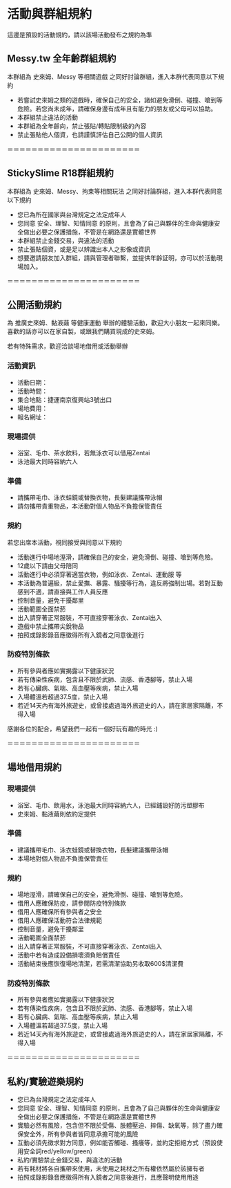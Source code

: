 活動與群組規約
===
這邊是預設的活動規約，請以該場活動發布之規約為準

## Messy.tw 全年齡群組規約

本群組為 史來姆、Messy 等相關遊戲 之同好討論群組，進入本群代表同意以下規約

* 若嘗試史來姆之類的遊戲時，確保自己的安全，諸如避免滑倒、碰撞、嗆到等危險。若您尚未成年，請確保身邊有成年且有能力的朋友或父母可以協助。
* 本群組禁止違法的活動
* 本群組為全年齡向，禁止張貼/轉貼限制級的內容
* 禁止張貼他人個資，也請謹慎評估自己公開的個人資訊



＝＝＝＝＝＝＝＝＝＝＝＝＝＝＝＝＝＝＝＝＝＝


## StickySlime R18群組規約

本群組為 史來姆、Messy、拘束等相關玩法 之同好討論群組，進入本群代表同意以下規約

* 您已為所在國家與台灣規定之法定成年人
* 您同意 安全、理智、知情同意 的原則，且會為了自己與夥伴的生命與健康安全做出必要之保護措施，不管是在網路還是實體世界
* 本群組禁止金錢交易，與違法的活動
* 禁止張貼個資，或是足以辨識出本人之影像或資訊
* 想要邀請朋友加入群組，請與管理者聯繫，並提供年齡証明，亦可以於活動現場加入。



＝＝＝＝＝＝＝＝＝＝＝＝＝＝＝＝＝＝＝＝＝＝
## 公開活動規約
為 推廣史來姆、黏液繭 等健康運動 舉辦的體驗活動，歡迎大小朋友一起來同樂。喜歡的話亦可以在家自製，或跟我們購買現成的史來姆。

若有特殊需求，歡迎洽談場地借用或活動舉辦

### 活動資訊
* 活動日期：
* 活動時間：
* 集合地點：捷運南京復興站3號出口
* 場地費用：
* 報名網址：

### 現場提供
* 浴室、毛巾、茶水飲料，若無泳衣可以借用Zentai
* 泳池最大同時容納六人

### 準備
* 請攜帶毛巾、泳衣蛙鏡或替換衣物，長髮建議攜帶泳帽
* 請勿攜帶貴重物品，本活動對個人物品不負擔保管責任

### 規約
若您出席本活動，視同接受與同意以下規約

* 活動進行中場地溼滑，請確保自己的安全，避免滑倒、碰撞、嗆到等危險。
* 12歲以下請由父母陪同
* 活動進行中必須穿著適當衣物，例如泳衣、Zentai、運動服 等
* 本活動為普遍級，禁止愛撫、暴露、騷擾等行為，違反將強制出場。若對互動感到不適，請直接與工作人員反應
* 控制音量，避免干擾鄰里
* 活動範圍全面禁菸
* 出入請穿著正常服裝，不可直接穿著泳衣、Zentai出入
* 遊戲中禁止攜帶尖銳物品
* 拍照或錄影錄音應徵得所有入鏡者之同意後進行

### 防疫特別條款
* 所有參與者應如實揭露以下健康狀況
* 若有傳染性疾病，包含且不限於武肺、流感、香港腳等，禁止入場
* 若有心臟病、氣喘、高血壓等疾病，禁止入場
* 入場體溫若超過37.5度，禁止入場
* 若近14天內有海外旅遊史，或曾接處過海外旅遊史的人，請在家居家隔離，不得入場

感謝各位的配合，希望我們一起有一個好玩有趣的時光 :)



＝＝＝＝＝＝＝＝＝＝＝＝＝＝＝＝＝＝＝＝＝＝

## 場地借用規約

### 現場提供
* 浴室、毛巾、飲用水，泳池最大同時容納六人，已經鋪設好防污塑膠布
* 史來姆、黏液繭則依約定提供

### 準備
* 建議攜帶毛巾、泳衣蛙鏡或替換衣物，長髮建議攜帶泳帽
* 本場地對個人物品不負擔保管責任

### 規約
* 場地溼滑，請確保自己的安全，避免滑倒、碰撞、嗆到等危險。
* 借用人應確保防疫，請參閱防疫特別條款
* 借用人應確保所有參與者之安全
* 借用人應確保活動符合法律規範
* 控制音量，避免干擾鄰里
* 活動範圍全面禁菸
* 出入請穿著正常服裝，不可直接穿著泳衣、Zentai出入
* 活動中若有造成設備損壞須負賠償責任
* 活動結束後應恢復場地清潔，若需清潔協助另收取600$清潔費

### 防疫特別條款
* 所有參與者應如實揭露以下健康狀況
* 若有傳染性疾病，包含且不限於武肺、流感、香港腳等，禁止入場
* 若有心臟病、氣喘、高血壓等疾病，禁止入場
* 入場體溫若超過37.5度，禁止入場
* 若近14天內有海外旅遊史，或曾接處過海外旅遊史的人，請在家居家隔離，不得入場


＝＝＝＝＝＝＝＝＝＝＝＝＝＝＝＝＝＝＝＝＝＝

## 私約/實驗遊樂規約

* 您已為台灣規定之法定成年人
* 您同意 安全、理智、知情同意 的原則，且會為了自己與夥伴的生命與健康安全做出必要之保護措施，不管是在網路還是實體世界
* 實驗必然有風險，包含但不限於受傷、肢體壓迫、摔傷、缺氧等，除了盡力確保安全外，所有參與者皆同意承擔可能的風險
* 互動必須先徵求對方同意，例如能否觸碰、搔癢等，並約定拒絕方式（預設使用安全詞red/yellow/green）
* 私約/實驗禁止金錢交易，與違法的活動
* 若有耗材將各自攜帶來使用，未使用之耗材之所有權依然屬於該擁有者
* 拍照或錄影錄音應徵得所有入鏡者之同意後進行，且應聲明使用用途
